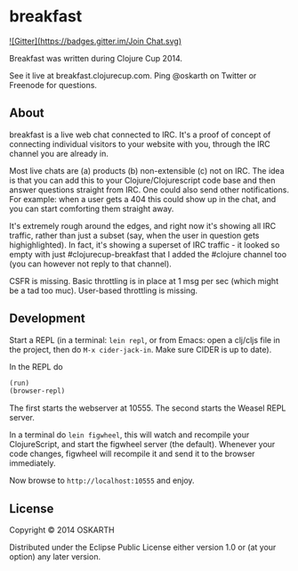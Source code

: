 # breakfast
[![Gitter](https://badges.gitter.im/Join Chat.svg)](https://gitter.im/clojurecup2014/breakfast?utm_source=badge&utm_medium=badge&utm_campaign=pr-badge&utm_content=badge)

Breakfast was written during Clojure Cup 2014.

See it live at breakfast.clojurecup.com. Ping @oskarth on Twitter or
Freenode for questions.

## About

breakfast is a live web chat connected to IRC. It's a proof of concept
of connecting individual visitors to your website with you, through
the IRC channel you are already in.

Most live chats are (a) products (b) non-extensible (c) not on
IRC. The idea is that you can add this to your Clojure/Clojurescript
code base and then answer questions straight from IRC. One could also
send other notifications. For example: when a user gets a 404 this
could show up in the chat, and you can start comforting them straight
away.

It's extremely rough around the edges, and right now it's showing all
IRC traffic, rather than just a subset (say, when the user in question
gets highighlighted). In fact, it's showing a superset of IRC
traffic - it looked so empty with just #clojurecup-breakfast that I
added the #clojure channel too (you can however not reply to that
channel).

CSFR is missing. Basic throttling is in place at 1 msg per sec (which
might be a tad too muc). User-based throttling is missing.

## Development

Start a REPL (in a terminal: `lein repl`, or from Emacs: open a
clj/cljs file in the project, then do `M-x cider-jack-in`. Make sure
CIDER is up to date).

In the REPL do

```clojure
(run)
(browser-repl)
```

The first starts the webserver at 10555. The second starts the Weasel
REPL server.

In a terminal do `lein figwheel`, this will watch and recompile your
ClojureScript, and start the figwheel server (the
default). Whenever your code changes, figwheel will recompile it and
send it to the browser immediately.

Now browse to `http://localhost:10555` and enjoy.

## License

Copyright © 2014 OSKARTH

Distributed under the Eclipse Public License either version 1.0 or (at
your option) any later version.
